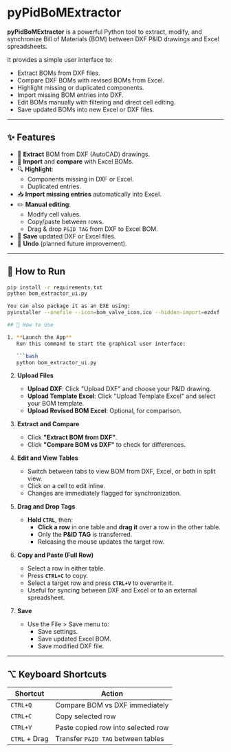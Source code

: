 # pyPidBoMExtractor

**pyPidBoMExtractor** is a powerful Python tool to extract, modify, and synchronize Bill of Materials (BOM) between DXF P&ID drawings and Excel spreadsheets.

It provides a simple user interface to:
- Extract BOMs from DXF files.
- Compare DXF BOMs with revised BOMs from Excel.
- Highlight missing or duplicated components.
- Import missing BOM entries into DXF.
- Edit BOMs manually with filtering and direct cell editing.
- Save updated BOMs into new Excel or DXF files.

---

## ✨ Features

- 📂 **Extract** BOM from DXF (AutoCAD) drawings.
- 📄 **Import** and **compare** with Excel BOMs.
- 🔍 **Highlight**:
  - Components missing in DXF or Excel.
  - Duplicated entries.
- 📥 **Import missing entries** automatically into Excel.
- ✏️ **Manual editing**:
  - Modify cell values.
  - Copy/paste between rows.
  - Drag & drop `P&ID TAG` from DXF to Excel BOM.
- 💾 **Save** updated DXF or Excel files.
- 🔄 **Undo** (planned future improvement).

---

## 🚀 How to Run

```bash
pip install -r requirements.txt
python bom_extractor_ui.py

You can also package it as an EXE using:
pyinstaller --onefile --icon=bom_valve_icon.ico --hidden-import=ezdxf --hidden-import=openpyxl --hidden-import=PIL bom_extractor_ui.py

## 🧰 How to Use

1. **Launch the App**  
   Run this command to start the graphical user interface:

   ```bash
   python bom_extractor_ui.py
   ```

2. **Upload Files**
   - **Upload DXF**: Click "Upload DXF" and choose your P&ID drawing.
   - **Upload Template Excel**: Click "Upload Template Excel" and select your BOM template.
   - **Upload Revised BOM Excel**: Optional, for comparison.

3. **Extract and Compare**
   - Click **"Extract BOM from DXF"**.
   - Click **"Compare BOM vs DXF"** to check for differences.

4. **Edit and View Tables**
   - Switch between tabs to view BOM from DXF, Excel, or both in split view.
   - Click on a cell to edit inline.
   - Changes are immediately flagged for synchronization.

5. **Drag and Drop Tags**
   - **Hold `CTRL`**, then:
     - **Click a row** in one table and **drag it** over a row in the other table.
     - Only the **P&ID TAG** is transferred.
     - Releasing the mouse updates the target row.

6. **Copy and Paste (Full Row)**
   - Select a row in either table.
   - Press **`CTRL+C`** to copy.
   - Select a target row and press **`CTRL+V`** to overwrite it.
   - Useful for syncing between DXF and Excel or to an external spreadsheet.

7. **Save**
   - Use the File > Save menu to:
     - Save settings.
     - Save updated Excel BOM.
     - Save modified DXF file.

---

## ⌥️ Keyboard Shortcuts

| Shortcut    | Action                                    |
|-------------|-------------------------------------------|
| `CTRL+Q`    | Compare BOM vs DXF immediately            |
| `CTRL+C`    | Copy selected row                         |
| `CTRL+V`    | Paste copied row into selected row        |
| `CTRL` + Drag | Transfer `P&ID TAG` between tables     |

